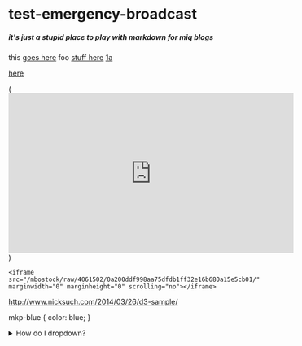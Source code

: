 # test-emergency-broadcast

##### it's just a stupid place to play with markdown for miq blogs

this [goes here]
foo [stuff here][1] [1a]

[goes here]: other.md
[1]: other.md
[1a]: www.google.com

[here](https://www.youtube.com/embed/O05SBdpl7Gc)

(<iframe width="560" height="315" src="https://www.youtube.com/embed/O05SBdpl7Gc" frameborder="0" allowfullscreen></iframe>)




    <iframe src="/mbostock/raw/4061502/0a200ddf998aa75dfdb1ff32e16b680a15e5cb01/" marginwidth="0" marginheight="0" scrolling="no"></iframe>

http://www.nicksuch.com/2014/03/26/d3-sample/

<script src="https://cdnjs.cloudflare.com/ajax/libs/vis/4.15.0/vis.min.js" type="text/javascript"></script><link rel="https://cdnjs.cloudflare.com/ajax/libs/vis/4.15.0/vis.min.css"></link>

mkp-blue {
	color: blue;
}

<details>
<summary>How do I dropdown?</summary>
<br>
This is how you dropdown.
<details>


<li class="dropdown">
  <a href="#" class="dropdown-toggle" data-toggle="dropdown" role="button" aria-expanded="false">Posts <span class="caret"></span></a>
  <ul class="dropdown-menu" role="menu">
    {% for p in site.posts %}
      {% include menu_item.html %}
    {% endfor %}
  </ul>
</li>

Hello! I'm a **<mkp-blue>blue</mkp-blue>** word in a regular markdown text!
